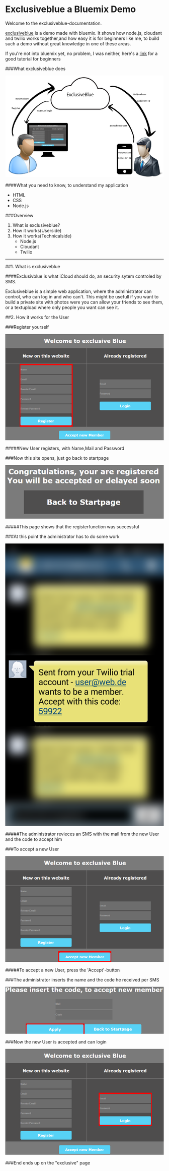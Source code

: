 Exclusiveblue a Bluemix Demo
===========

Welcome to the exclusiveblue-documentation.

[exclusiveblue] is a demo made with bluemix. It shows how node.js, cloudant and twilio works together,and how easy it is for beginners like me, to build such a demo without great knowledge in one of these areas.

If you're not into bluemix yet, no problem, I was neither, here's a [link] for a good tutorial for beginners



###What exclusiveblue does

![alt tag](https://raw.githubusercontent.com/SNiewierra/exclusiveblue/master/imageFiles/functionblue.png)






####What you need to know, to understand my application
  - HTML
  - CSS
  - Node.js

###Overview
1. What is exclusiveblue?
2. How it works(Userside)
3. How it works(Technicalside)
    - Node.js
    - Cloudant
    - Twilio
    
__________________________________________________________________________

##1. What is exclusiveblue


####Exclusivblue is what iCloud should do, an security sytem controled by SMS. 


Exclusiveblue is a simple web application, where the administrator can control, who can log in and who can't.
This might be usefull if you want to build a private site with photos were you can allow your friends to see them, or a textupload where only people you want can see it.


##2. How it works for the User

###Register yourself 

![alt tag](https://raw.githubusercontent.com/SNiewierra/exclusiveblue/master/imageFiles/register.png)

#####New User registers, with Name,Mail and Password


###Now this site opens, just go back to startpage

![alt tag](https://raw.githubusercontent.com/SNiewierra/exclusiveblue/master/imageFiles/registered.png)

#####This page shows that the registerfunction was successful

###At this point the administrator has to do some work

![alt tag](https://raw.githubusercontent.com/SNiewierra/exclusiveblue/master/imageFiles/screen.png)

#####The administrator revieces an SMS with the mail from the new User and the code to accept him

###To accept a new User

![alt tag](https://raw.githubusercontent.com/SNiewierra/exclusiveblue/master/imageFiles/accept.png)

#####To accept a new User, press the 'Accept'-button 

###The administrator inserts the name and the code he received per SMS

![alt tag](https://raw.githubusercontent.com/SNiewierra/exclusiveblue/master/imageFiles/apply.png)


###Now the new User is accepted and can login

![alt tag](https://raw.githubusercontent.com/SNiewierra/exclusiveblue/master/imageFiles/login.png)


###End ends up on the "exclusive" page





[exclusiveblue]:https://silasnode.mybluemix.net
[link]:https://github.com/JDihlmann/moodlocator/
